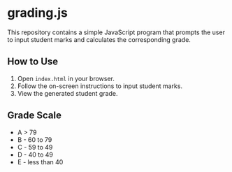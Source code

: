 # grading.js

This repository contains a simple JavaScript program that prompts the user to input student marks and calculates the corresponding grade.

## How to Use

1. Open `index.html` in your browser.
2. Follow the on-screen instructions to input student marks.
3. View the generated student grade.

## Grade Scale

- A > 79
- B - 60 to 79
- C - 59 to 49
- D - 40 to 49
- E - less than 40
